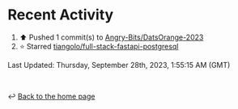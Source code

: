 # Recent Activity

<!--RECENT_ACTIVITY:start-->
1. ⬆️ Pushed 1 commit(s) to [Angry-Bits/DatsOrange-2023](https://github.com/Angry-Bits/DatsOrange-2023)<br>
2. ⭐ Starred [tiangolo/full-stack-fastapi-postgresql](https://github.com/tiangolo/full-stack-fastapi-postgresql)<br>
<!--RECENT_ACTIVITY:end-->

<!--RECENT_ACTIVITY:last_update-->
Last Updated: Thursday, September 28th, 2023, 1:55:15 AM (GMT)
<!--RECENT_ACTIVITY:last_update_end-->

<br>

↩️ [Back to the home page](/README.md)
